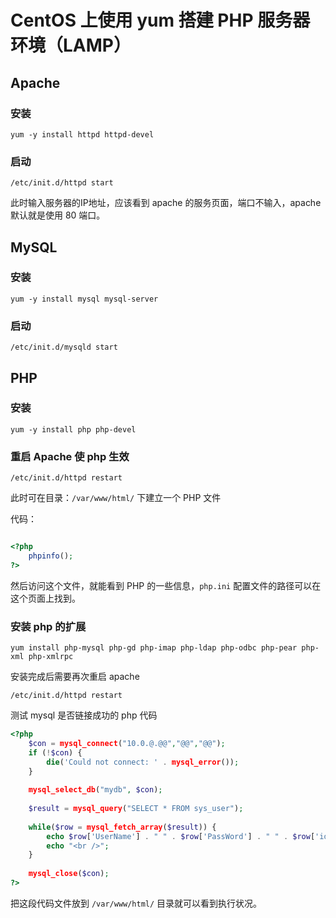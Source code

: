 # CentOS 上使用 yum 搭建 PHP 服务器环境（LAMP）

## Apache

### 安装

```shell
yum -y install httpd httpd-devel
```

### 启动

```shell
/etc/init.d/httpd start
```

此时输入服务器的IP地址，应该看到 apache 的服务页面，端口不输入，apache 默认就是使用 80 端口。

## MySQL

### 安装 

```shell
yum -y install mysql mysql-server
```

### 启动

```shell
/etc/init.d/mysqld start
```

## PHP

### 安装

```shell
yum -y install php php-devel
```

### 重启 Apache 使 php 生效

```shell
/etc/init.d/httpd restart
```

此时可在目录：`/var/www/html/` 下建立一个 PHP 文件

代码：

```php

<?php 
    phpinfo();
?>
```
然后访问这个文件，就能看到 PHP 的一些信息，`php.ini` 配置文件的路径可以在这个页面上找到。

### 安装 php 的扩展

```shell
yum install php-mysql php-gd php-imap php-ldap php-odbc php-pear php-xml php-xmlrpc
```

安装完成后需要再次重启 apache

```shell
/etc/init.d/httpd restart
```

测试 mysql 是否链接成功的 php 代码

```php
<?php
    $con = mysql_connect("10.0.@.@@","@@","@@");
    if (!$con) {
        die('Could not connect: ' . mysql_error());
    }
 
    mysql_select_db("mydb", $con);
 
    $result = mysql_query("SELECT * FROM sys_user");
 
    while($row = mysql_fetch_array($result)) {
        echo $row['UserName'] . " " . $row['PassWord'] . " " . $row['id'];
        echo "<br />";
    }
 
    mysql_close($con);
?>
```

把这段代码文件放到 `/var/www/html/` 目录就可以看到执行状况。

